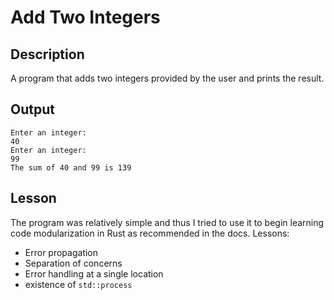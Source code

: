 # Add Two Integers

## Description

A program that adds two integers provided by the user and prints the result.

## Output

```
Enter an integer:
40
Enter an integer:
99
The sum of 40 and 99 is 139
```

## Lesson

The program was relatively simple and thus I tried to use it to begin learning code modularization in Rust as recommended in the docs.
Lessons:

-   Error propagation
-   Separation of concerns
-   Error handling at a single location
-   existence of `std::process`
